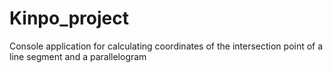 # Kinpo_project 

Console application for calculating coordinates of the intersection point of a line segment and a parallelogram

